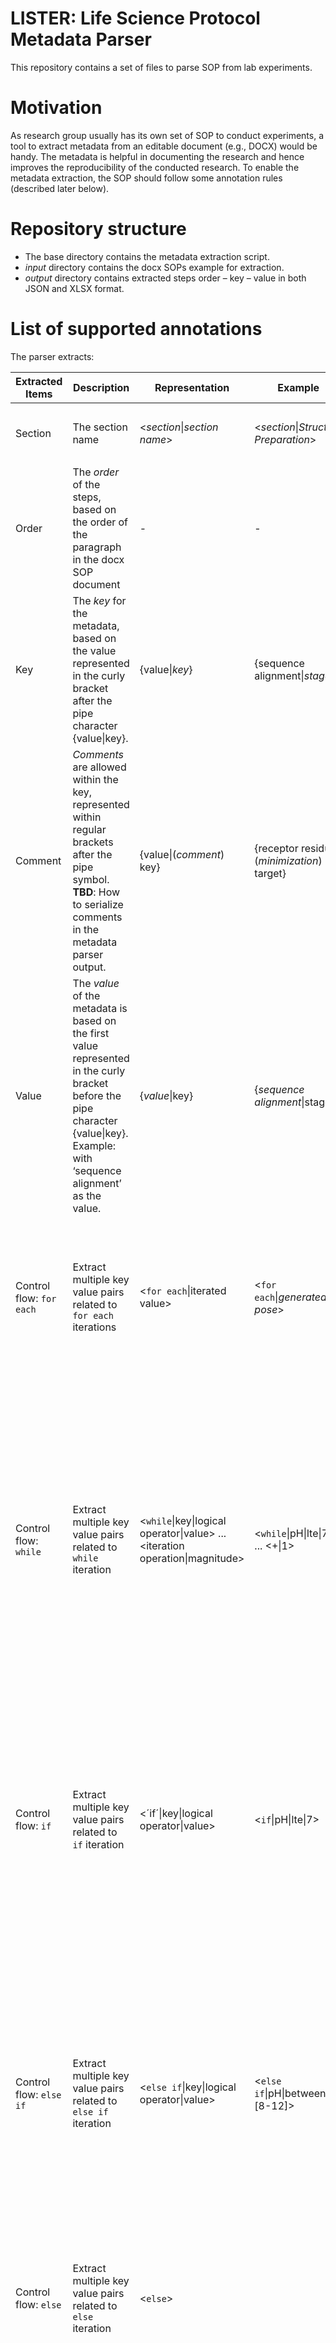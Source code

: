 # LISTER: **Li**fe **S**cience Pro**t**ocol M**e**tadata Parse**r**

This repository contains a set of files to parse SOP from lab experiments.

# Motivation

As research group usually has its own set of SOP to conduct experiments, a tool to extract metadata from an editable document (e.g., DOCX) would be handy. The metadata is helpful in documenting the research and hence improves the reproducibility of the conducted research. To enable the metadata extraction, the SOP should follow some annotation rules (described later below).

# Repository structure

- The base directory contains the metadata extraction script.
- *input* directory contains the docx SOPs example for extraction.
- *output* directory contains extracted steps order – key – value in both JSON and XLSX format.

# List of supported annotations

The parser extracts: 

| Extracted Items          | Description                                                  | Representation                                               | Example                                     | Extracted order,key,value                                    |
| ------------------------ | ------------------------------------------------------------ | ------------------------------------------------------------ | ------------------------------------------- | ------------------------------------------------------------ |
| Section                  | The section name                                             | <*section*\|*section name*>                                  | <*section*\|*Structure Preparation*>        | <ul><li> "-", *section*, *Structure Preparation*</li></ul>   |
| Order                    | The *order* of the steps, based on the order of the paragraph in the docx SOP document | -                                                            | -                                           | -                                                            |
| Key                      | The *key* for the metadata, based on the value represented in the curly bracket after the pipe character {value\|key}. | {value\|*key*}                                               | {sequence alignment\|*stage*}               | <ul><li> \<order\>, *stage*, sequence alignment</li></ul>    |
| Comment                  | *Comments* are allowed within the key, represented within regular brackets after the pipe symbol. **TBD**: How to serialize comments in the metadata parser output. | {value\|(*comment*) key}                                     | {receptor residue\|(*minimization*) target} | <ul><li> \<order\> target, receptor residue</li></ul>        |
| Value                    | The *value* of the metadata is based on the first value represented in the curly bracket before the pipe character {value\|key}. Example:  with ‘sequence alignment’ as the value. | {*value*\|key}                                               | {*sequence alignment*\|stage}               | <ul><li> \<order\>, stage, *sequence alignment*</li></ul>    |
| Control flow: `for each` | Extract multiple key value pairs related to `for each`  iterations | <`for each`\|iterated value>                                 | <`for each`\|*generated pose*>              | <ul><li>\<order\>, step type, *iteration*</li><li>\<order\>, flow type, *for each*</li><li>\<order\>, flow parameter, generated pose</li></ul> |
| Control flow:  `while`   | Extract multiple key value pairs related to `while`  iteration | \<`while`\|key\|logical operator\|value\> ... \<iteration operation\|magnitude\> | \<`while`\|pH\|lte\|7\> ... \<\+\|1\>       | <ul> <li>\<order\>, step type, *iteration*</li> <li>\<order\>, flow type, *while*</li> <li>\<order\>, flow parameter, pH</li> <li>\<order\>, flow logical parameter, lte</li> <li>\<order\>, flow compared value, 7</li> <li>\<order\>, flow operation, +, </li> <li>\<order\>, flow magnitude, 1</li> </ul> |
| Control flow: `if`       | Extract multiple key value pairs related to `if`  iteration  | \<´if´\|key\|logical operator\|value\>                       | \<`if`\|pH\|lte\|7\>                        | <ul> <li>\<order\>, step type, *conditional*</li> <li>\<order\>, flow type, *if*</li> <li>\<order\>, flow parameter, pH</li> <li>\<order\>, flow logical parameter, lte</li> <li>\<order\>, flow compared value, 7</li> </ul> |
| Control flow: `else if`  | Extract multiple key value pairs related to `else if`   iteration | \<`else if`\|key\|logical operator\|value\>                  | \<`else if`\|pH\|between\|[8-12]\>          | <ul> <li>\<order\>, step type, *conditional*</li> <li>\<order\>, flow type, *else if*</li> <li>\<order\>, flow parameter, pH</li> <li>\<order\>, flow logical parameter, between</li> <li>\<order\>, flow range, [8-12]</li><li>\<order\>,start iteration value,8</li><li>\<order\>,end iteration value,12</li> </ul> |
| Control flow: `else`     | Extract multiple key value pairs related to `else`  iteration | \<`else`\>                                                   |                                             | <ul> <li>\<order\>, step type, *conditional*</li> <li>\<order\>, flow type, *else*</li> </ul> |
| Control flow: `for`      | Extract multiple key value pairs related to `for`  iteration | <`for`\|key\|[range]\|iteration operation\|magnitude\>       | \<`for`\|pH\|\[1-7]\|\+\|1\>                | <ul> <li>\<order\>, step type, *iteration*</li> <li>\<order\>, flow type, *for*</li> <li>\<order\>, flow parameter, pH</li> <li>\<order\>, flow logical parameter, lte</li> <li>\<order\>, flow flow range, [1-7]</li> <li>\<order\>,start iteration value,1</li><li>\<order\>,end iteration value,7</li> <li>\<order\>, flow operation, +, </li> <li>\<order\>, flow magnitude, 1</li> </ul> |
|                          |                                                              |                                                              |                                             |                                                              |

The overall example of the SOP document is available in the *input/sop2.docx* file. The color in the *sop2.docx* does not play any role in the order/key/value extraction. 

# Supported operators

## Logical operator

Logical operator is used to decide whether a particular condition  is met during iteration/conditional block. It is available for `while`, `if` and `else if` control flow. The following logical operators are supported: 

- `e` : equal

- `ne`: not equal

- `lt`: less than

- `lte`: less than equal

- `gt`: greater than

- `gte`: greater than equal

- `between`: between

## Iteration operator

Iteration operator is used to change the value of compared variable during a loop.  It is available for `while` and `for`. The following iteration operators are supported:

- `+`: iteration using addition

- `-`: iteration using subtraction

- `%`: iteration using modulo

- `*`: iteration using multiplication

- `/`: iteration using division

# Document validation 

LISTER checks the following problems upon parsing, and report accordingly:

- Orphaned brackets and indicates which line the error is located.
- Mismatched data types for conditionals and iterations.
- Mismatched argument numbers for conditionals and iterations. 

# Constraints and recommendations

## Constraint

- Only one unique key per step is supported. If there are similar keys within one step, only the last pair of that key will be saved and the previous ones will be overridden (**TODO**: create a warning in the validator if a non-empty KV already existed).
- Subprocess/substep is not currently supported to simplify data storage process (or let me know if this is really necessary, providing suggestion on how to store/serialize it would be great). Any subprocess will be stored simply as a next step from its parent process.
- Some of the keys are not officially on the Amber's output parameter list (e.g., No. of atom in the used PDB molecules), but please feel free to suggest a new key. These suggested keys will be analyzed for further inclusion in metadata standard in the specific domain. 
- Avoid use of reference without explicit KV-pair (avoid e.g., "*Repeat step 1 with similar parameters*"), as this will make the metadata for that particular implicit step unextracted.
- Comments are currently not yet extracted in the parser's output but it is already parsed in the background - still need to find a way how to simplify the data serialization.

## Recommendations

- To minimize confusion regarding units of measurement (e.g., `fs` vs `ps`), please explicitly state the units as a comment within the value portion of the KV-pair, e.g., ` {0.01 (ps)|gamma_ln}`.
- Default  measurement unit should be used (e.g., `ps` instead of `fs` in e.g., AmberMD's `gamma_ln` variable). 
-  Avoid superfluous blank lines (**TODO**: Discard step numbering on an empty line/section - or implement specific step numbering functionality).

# Running the parser

1.   Create SOP according to the above annotation rules.
2.   Change the input directory/file name in the python script (2nd last line). - check ´# ADJUST INPUT/OUTPUT FILE HERE´ in the code.
3.   Change the output directory/filename (last line). - check ´# ADJUST INPUT/OUTPUT FILE HERE´ in the code.
4.   Run the script. 

# Open for discussion

1. Comments serialization, as well as representing and structuring comments in the output file.
2. The necessity of supporting substeps parsing and serialization.
3. Support for plain text format.
4. Support for markdown: 
   1. This will require redesign on how the text should be annotated, as the bracketing method will break (or requires a lot of metacharacters).
   2. On the plus side, MD is supported by eLabFTW, and since it is a non binary file, the changes can be tracked on version control system.
5. Maintaining information in the form of images, tables, figures etc.
6. Integration with eLabFTW.
7. Whether integration with SWATE and ARC is feasible.
8. Creating ontology terms from collected SOPs, and linking the keys with the ontologies.

# Further plans

1. Implement TODOs in this readme, and bug fixes.
2. Gather feedback from LISTER users.
3. Consult CAi and Biochemistry1 for LISTER's implementability on other labs.
4. Align the used keys with terms from an ontology, or if the term does not exist, create a new term by extending an ontology or creating a term within a new ontology.
